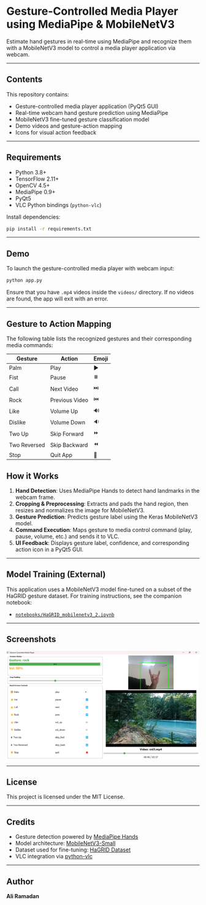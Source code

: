 
# Gesture-Controlled Media Player using MediaPipe & MobileNetV3
Estimate hand gestures in real-time using MediaPipe and recognize them with a MobileNetV3 model to control a media player application via webcam.

---

## Contents
This repository contains:
- Gesture-controlled media player application (PyQt5 GUI)
- Real-time webcam hand gesture prediction using MediaPipe
- MobileNetV3 fine-tuned gesture classification model
- Demo videos and gesture-action mapping
- Icons for visual action feedback

---

## Requirements
- Python 3.8+
- TensorFlow 2.11+
- OpenCV 4.5+
- MediaPipe 0.9+
- PyQt5
- VLC Python bindings (`python-vlc`)

Install dependencies:
```bash
pip install -r requirements.txt
```

---

## Demo
To launch the gesture-controlled media player with webcam input:
```bash
python app.py
```

Ensure that you have `.mp4` videos inside the `videos/` directory. If no videos are found, the app will exit with an error.

---

## Gesture to Action Mapping
The following table lists the recognized gestures and their corresponding media commands:

| Gesture            | Action          | Emoji |
|--------------------|------------------|--------|
| Palm               | Play             | ▶️     |
| Fist               | Pause            | ⏸️     |
| Call               | Next Video       | ⏭️     |
| Rock               | Previous Video   | ⏮️     |
| Like               | Volume Up        | 🔊     |
| Dislike            | Volume Down      | 🔉     |
| Two Up             | Skip Forward     | ⏩     |
| Two Reversed       | Skip Backward    | ⏪     |
| Stop               | Quit App         | 🛑     |


## How it Works
1. **Hand Detection**: Uses MediaPipe Hands to detect hand landmarks in the webcam frame.
2. **Cropping & Preprocessing**: Extracts and pads the hand region, then resizes and normalizes the image for MobileNetV3.
3. **Gesture Prediction**: Predicts gesture label using the Keras MobileNetV3 model.
4. **Command Execution**: Maps gesture to media control command (play, pause, volume, etc.) and sends it to VLC.
5. **UI Feedback**: Displays gesture label, confidence, and corresponding action icon in a PyQt5 GUI.

---

## Model Training (External)
This application uses a MobileNetV3 model fine-tuned on a subset of the HaGRID gesture dataset.
For training instructions, see the companion notebook:
- [`notebooks/HaGRID_mobilenetv3_2.ipynb`](notebooks/HaGRID_mobilenetv3_2.ipynb) 

---

## Screenshots
![screenshot](image.png)

---

## License
This project is licensed under the MIT License.

---

## Credits
- Gesture detection powered by [MediaPipe Hands](https://google.github.io/mediapipe/solutions/hands.html)
- Model architecture: [MobileNetV3-Small](https://arxiv.org/abs/1905.02244)
- Dataset used for fine-tuning: [HaGRID Dataset](https://paperswithcode.com/dataset/hagrid)
- VLC integration via [python-vlc](https://pypi.org/project/python-vlc/)

---


## Author
**Ali Ramadan**  


